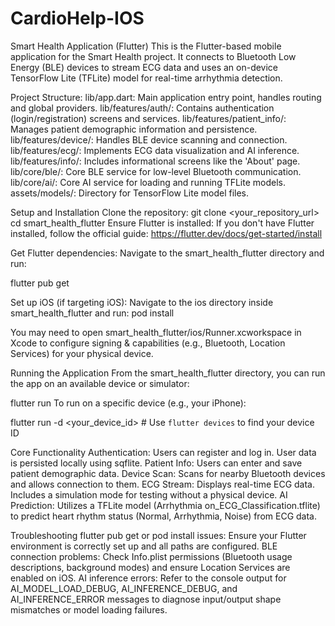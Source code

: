 # CardioHelp-IOS
Smart Health Application (Flutter)
This is the Flutter-based mobile application for the Smart Health project. It connects to Bluetooth Low Energy (BLE) devices to stream ECG data and uses an on-device TensorFlow Lite (TFLite) model for real-time arrhythmia detection.

Project Structure:
lib/app.dart: Main application entry point, handles routing and global providers.
lib/features/auth/: Contains authentication (login/registration) screens and services.
lib/features/patient_info/: Manages patient demographic information and persistence.
lib/features/device/: Handles BLE device scanning and connection.
lib/features/ecg/: Implements ECG data visualization and AI inference.
lib/features/info/: Includes informational screens like the 'About' page.
lib/core/ble/: Core BLE service for low-level Bluetooth communication.
lib/core/ai/: Core AI service for loading and running TFLite models.
assets/models/: Directory for TensorFlow Lite model files.

Setup and Installation
Clone the repository:
git clone <your_repository_url>
cd smart_health_flutter
Ensure Flutter is installed: If you don't have Flutter installed, follow the official guide: https://flutter.dev/docs/get-started/install

Get Flutter dependencies: Navigate to the smart_health_flutter directory and run:

flutter pub get

Set up iOS (if targeting iOS): Navigate to the ios directory inside smart_health_flutter and run:
pod install

You may need to open smart_health_flutter/ios/Runner.xcworkspace in Xcode to configure signing & capabilities (e.g., Bluetooth, Location Services) for your physical device.

Running the Application
From the smart_health_flutter directory, you can run the app on an available device or simulator:

flutter run
To run on a specific device (e.g., your iPhone):

flutter run -d <your_device_id> # Use `flutter devices` to find your device ID

Core Functionality
Authentication: Users can register and log in. User data is persisted locally using sqflite.
Patient Info: Users can enter and save patient demographic data.
Device Scan: Scans for nearby Bluetooth devices and allows connection to them.
ECG Stream: Displays real-time ECG data. Includes a simulation mode for testing without a physical device.
AI Prediction: Utilizes a TFLite model (Arrhythmia on_ECG_Classification.tflite) to predict heart rhythm status (Normal, Arrhythmia, Noise) from ECG data.

Troubleshooting
flutter pub get or pod install issues: Ensure your Flutter environment is correctly set up and all paths are configured.
BLE connection problems: Check Info.plist permissions (Bluetooth usage descriptions, background modes) and ensure Location Services are enabled on iOS.
AI inference errors: Refer to the console output for AI_MODEL_LOAD_DEBUG, AI_INFERENCE_DEBUG, and AI_INFERENCE_ERROR messages to diagnose input/output shape mismatches or model loading failures.
